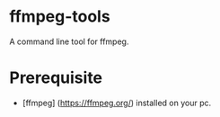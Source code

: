 # ffmpeg-tools
A command line tool for ffmpeg.
# Prerequisite
* [ffmpeg] (https://ffmpeg.org/) installed on your pc.